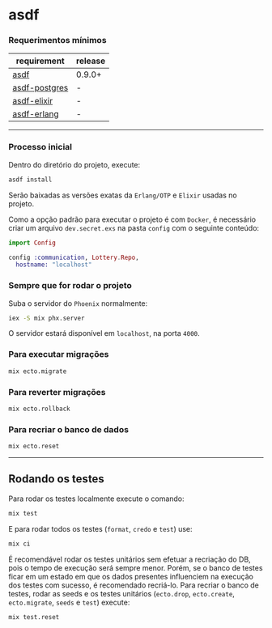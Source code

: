 # asdf

### Requerimentos mínimos

| requirement                                               | release |
| --------------------------------------------------------- | ------- |
| [asdf](https://asdf-vm.com/)                              | 0.9.0+  |
| [asdf-postgres](https://github.com/smashedtoatoms/asdf-postgres#dependencies) | - |
| [asdf-elixir](https://github.com/asdf-vm/asdf-elixir#install)                 | - |
| [asdf-erlang](https://github.com/asdf-vm/asdf-erlang#install)                 | - |


---

### Processo inicial

Dentro do diretório do projeto, execute:

```sh
asdf install
```

Serão baixadas as versões exatas da `Erlang/OTP` e `Elixir` usadas no projeto.

Como a opção padrão para executar o projeto é com `Docker`, é necessário criar um arquivo `dev.secret.exs` na pasta `config` com o seguinte conteúdo:
```elixir
import Config

config :communication, Lottery.Repo,
  hostname: "localhost"
```

### Sempre que for rodar o projeto

Suba o servidor do `Phoenix` normalmente:
```sh
iex -S mix phx.server
```

O servidor estará disponível em `localhost`, na porta `4000`.

### Para executar migrações

```sh
mix ecto.migrate
```

### Para reverter migrações

```sh
mix ecto.rollback
```

### Para recriar o banco de dados

```sh
mix ecto.reset
```

---

## Rodando os testes

Para rodar os testes localmente execute o comando:

```sh
mix test
```

E para rodar todos os testes (`format`, `credo` e `test`) use:

```sh
mix ci
```

É recomendável rodar os testes unitários sem efetuar a recriação do DB, pois o tempo de execução será
sempre menor. Porém, se o banco de testes ficar em um estado em que os dados presentes influenciem na
execução dos testes com sucesso, é recomendado recriá-lo.
Para recriar o banco de testes, rodar as seeds e os testes unitários
(`ecto.drop`, `ecto.create`, `ecto.migrate`, `seeds` e `test`) execute:

```sh
mix test.reset
```
